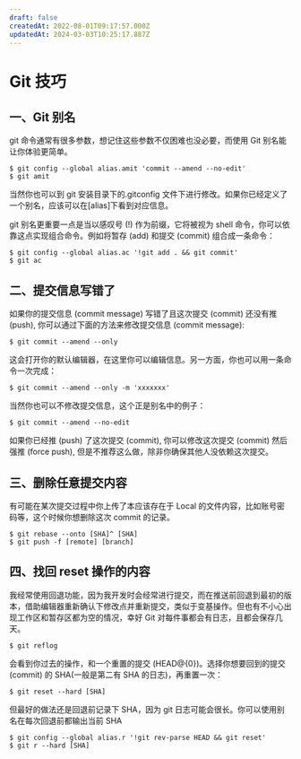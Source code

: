 ```yaml
---
draft: false
createdAt: 2022-08-01T09:17:57.000Z
updatedAt: 2024-03-03T10:25:17.887Z
---
```


# Git 技巧

## 一、Git 别名

git 命令通常有很多参数，想记住这些参数不仅困难也没必要，而使用 Git 别名能让你体验更简单。

```
$ git config --global alias.amit 'commit --amend --no-edit'
$ git amit
```

当然你也可以到 git 安装目录下的.gitconfig 文件下进行修改。如果你已经定义了一个别名，应该可以在\[alias]下看到对应信息。

git 别名更重要一点是当以感叹号 (!) 作为前缀，它将被视为 shell 命令，你可以依靠这点实现组合命令。例如将暂存 (add) 和提交 (commit) 组合成一条命令：

```
$ git config --global alias.ac '!git add . && git commit'
$ git ac
```

## 二、提交信息写错了

如果你的提交信息 (commit message) 写错了且这次提交 (commit) 还没有推 (push), 你可以通过下面的方法来修改提交信息 (commit message):

```
$ git commit --amend --only
```

这会打开你的默认编辑器，在这里你可以编辑信息。另一方面，你也可以用一条命令一次完成：

```
$ git commit --amend --only -m 'xxxxxxx'
```

当然你也可以不修改提交信息，这个正是别名中的例子：

```
$ git commit --amend --no-edit
```

如果你已经推 (push) 了这次提交 (commit), 你可以修改这次提交 (commit) 然后强推 (force push), 但是不推荐这么做，除非你确保其他人没依赖这次提交。

## 三、删除任意提交内容

有可能在某次提交过程中你上传了本应该存在于 Local 的文件内容，比如账号密码等，这个时候你想删除这次 commit 的记录。

```
$ git rebase --onto [SHA]^ [SHA]
$ git push -f [remote] [branch]
```

## 四、找回 reset 操作的内容

我经常使用回退功能，因为我开发时会经常进行提交，而在推送前回退到最初的版本，借助编辑器重新确认下修改点并重新提交，类似于变基操作。但也有不小心出现工作区和暂存区都为空的情况，幸好 Git 对每件事都会有日志，且都会保存几天。

```
$ git reflog
```

会看到你过去的操作，和一个重置的提交 (HEAD@{0})。选择你想要回到的提交 (commit) 的 SHA(一般是第二有 SHA 的日志)，再重置一次：

```
$ git reset --hard [SHA]
```

但最好的做法还是回退前记录下 SHA，因为 git 日志可能会很长。你可以使用别名在每次回退前都输出当前 SHA

```
$ git config --global alias.r '!git rev-parse HEAD && git reset'
$ git r --hard [SHA]
```
